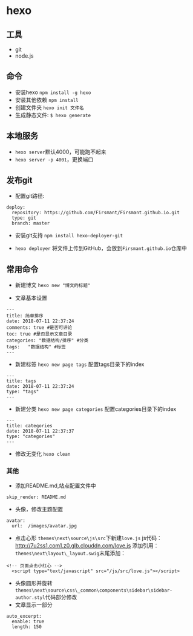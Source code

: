 # hexo

## 工具

- git
- node.js

## 命令

- 安装hexo
`npm install -g hexo`
- 安装其他依赖
`npm install`
- 创建文件夹
`hexo init 文件名`
- 生成静态文件:
`$ hexo generate`

## 本地服务
- `hexo server`默认4000，可能跑不起来
- `hexo server -p 4001`，更换端口

## 发布git

- 配置git路径:
```
deploy:
  repository: https://github.com/Firsmant/Firsmant.github.io.git
  type: git
  branch: master

```

- 安装git支持
`npm install hexo-deployer-git`

- `hexo deployer`
将文件上传到GitHub，会放到`Firsmant.github.io`仓库中


## 常用命令

- 新建博文
`hexo new "博文的标题"`

- 文章基本设置
```
---
title: 简单排序
date: 2018-07-11 22:37:24
comments: true #是否可评论
toc: true #是否显示文章目录
categories: "数据结构/排序" #分类
tags:   "数据结构" #标签
---
```
- 新建标签
`hexo new page tags`
配置tags目录下的index

```
---
title: tags
date: 2018-07-11 22:37:24
type: "tags"
---
```

- 新建分类
`hexo new page categories`
配置categories目录下的index

```
---
title: categories
date: 2018-07-11 22:37:37
type: "categories"
---

```


- 修改无变化
`hexo clean`


### 其他

- 添加README.md,站点配置文件中 
```
skip_render: README.md
```
- 头像，修改主题配置
```
avatar: 
  url:  /images/avatar.jpg
```
- 点击心形
`themes\next\source\js\src`下新建`love.js`
js代码：http://7u2ss1.com1.z0.glb.clouddn.com/love.js
添加引用：`themes\next\layout\_layout.swig`末尾添加：
```  
<!-- 页面点击小红心 -->
  <script type="text/javascript" src="/js/src/love.js"></script>
```
- 头像圆形并旋转
`themes\next\source\css\_common\components\sidebar\sidebar-author.styl`代码部分修改
- 文章显示一部分
```
auto_excerpt:
  enable: true
  length: 150
```